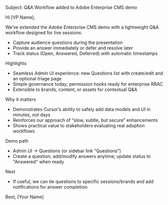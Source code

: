 Subject: Q&A Workflow added to Adobe Enterprise CMS demo

Hi [VP Name],

We’ve extended the Adobe Enterprise CMS demo with a lightweight Q&A workflow designed for live sessions:

- Capture audience questions during the presentation
- Provide an answer immediately or defer and resolve later
- Track status (Open, Answered, Deferred) with automatic timestamps

Highlights
- Seamless Admin UI experience: new Questions list with create/edit and an optional triage page
- Simple governance today; permission hooks ready for enterprise RBAC
- Extensible to brands, content, or assets for contextual Q&A

Why it matters
- Demonstrates Cursor’s ability to safely add data models and UI in minutes, not days
- Reinforces our approach of “slow, subtle, but secure” enhancements
- Shows practical value to stakeholders evaluating real adoption workflows

Demo path
- Admin UI → Questions (or sidebar link “Questions”)
- Create a question; add/modify answers anytime; update status to "Answered" when ready

Next
- If useful, we can tie questions to specific sessions/brands and add notifications for answer completion.

Best,
[Your Name]

